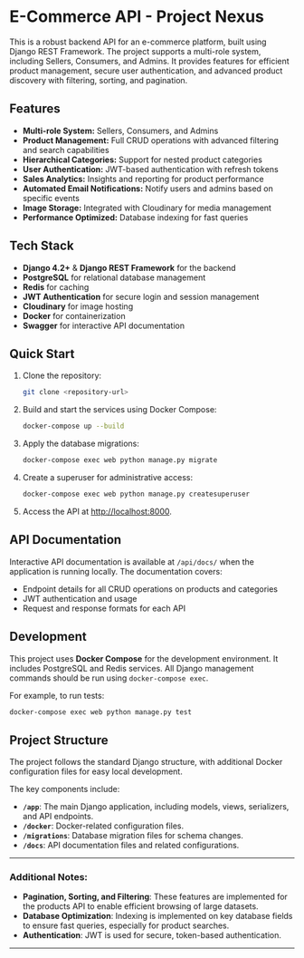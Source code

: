 # E-Commerce API - Project Nexus

This is a robust backend API for an e-commerce platform, built using Django REST Framework. The project supports a multi-role system, including Sellers, Consumers, and Admins. It provides features for efficient product management, secure user authentication, and advanced product discovery with filtering, sorting, and pagination.

## Features

* **Multi-role System:** Sellers, Consumers, and Admins
* **Product Management:** Full CRUD operations with advanced filtering and search capabilities
* **Hierarchical Categories:** Support for nested product categories
* **User Authentication:** JWT-based authentication with refresh tokens
* **Sales Analytics:** Insights and reporting for product performance
* **Automated Email Notifications:** Notify users and admins based on specific events
* **Image Storage:** Integrated with Cloudinary for media management
* **Performance Optimized:** Database indexing for fast queries

## Tech Stack

* **Django 4.2+** & **Django REST Framework** for the backend
* **PostgreSQL** for relational database management
* **Redis** for caching
* **JWT Authentication** for secure login and session management
* **Cloudinary** for image hosting
* **Docker** for containerization
* **Swagger** for interactive API documentation

## Quick Start

1. Clone the repository:

   ```bash
   git clone <repository-url>
   ```

2. Build and start the services using Docker Compose:

   ```bash
   docker-compose up --build
   ```

3. Apply the database migrations:

   ```bash
   docker-compose exec web python manage.py migrate
   ```

4. Create a superuser for administrative access:

   ```bash
   docker-compose exec web python manage.py createsuperuser
   ```

5. Access the API at [http://localhost:8000](http://localhost:8000).

## API Documentation

Interactive API documentation is available at `/api/docs/` when the application is running locally. The documentation covers:

* Endpoint details for all CRUD operations on products and categories
* JWT authentication and usage
* Request and response formats for each API

## Development

This project uses **Docker Compose** for the development environment. It includes PostgreSQL and Redis services. All Django management commands should be run using `docker-compose exec`.

For example, to run tests:

```bash
docker-compose exec web python manage.py test
```

## Project Structure

The project follows the standard Django structure, with additional Docker configuration files for easy local development.

The key components include:

* **`/app`**: The main Django application, including models, views, serializers, and API endpoints.
* **`/docker`**: Docker-related configuration files.
* **`/migrations`**: Database migration files for schema changes.
* **`/docs`**: API documentation files and related configurations.

---

### Additional Notes:

* **Pagination, Sorting, and Filtering**: These features are implemented for the products API to enable efficient browsing of large datasets.
* **Database Optimization**: Indexing is implemented on key database fields to ensure fast queries, especially for product searches.
* **Authentication**: JWT is used for secure, token-based authentication.

---
